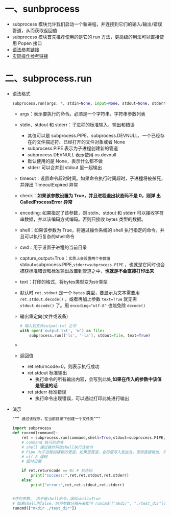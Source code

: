# 一、sunbprocess

- subprocess 模块允许我们启动一个新进程，并连接到它们的输入/输出/错误管道，从而获取返回值
- subprocess 模块首先推荐使用的是它的 run 方法，更高级的用法可以直接使用 Popen 接口
- [语法参考链接](https://www.runoob.com/w3cnote/python3-subprocess.html)
- [实际操作参考链接](%2522request%255Fid%2522%253A%2522165399995216781483787096%2522%252C%2522scm%2522%253A%252220140713.130102334..%2522%257D&request_id=165399995216781483787096&biz_id=0&utm_medium=distribute.pc_search_result.none-task-blog-2~all~sobaiduend~default-1-99435066-null-null.142^v11^pc_search_result_control_group,157^v12^control&utm_term=subprocess.run参数&spm=1018.2226.3001.4187)

# 二、subprocess.run

- 语法格式

  ```python
  subprocess.run(args, *, stdin=None, input=None, stdout=None, stderr=None, capture_output=False, shell=False, cwd=None, timeout=None, check=False, encoding=None, errors=None, text=None, env=None, universal_newlines=None)
  ```

  - args：表示要执行的命令。必须是一个字符串，字符串参数列表
  
  - stdin、stdout 和 stderr：子进程的标准输入、输出和错误
  
    - 其值可以是 subprocess.PIPE、subprocess.DEVNULL、一个已经存在的文件描述符、已经打开的文件对象或者 None
    - subprocess.PIPE 表示为子进程创建新的管道
    - subprocess.DEVNULL 表示使用 os.devnull
    - 默认使用的是 None，表示什么都不做
    - stderr 可以合并到 stdout 里一起输出
  
  - timeout：设置命令超时时间。如果命令执行时间超时，子进程将被杀死，并弹出 TimeoutExpired 异常
  
  - check：**如果该参数设置为 True，并且进程退出状态码不是 0，则弹 出 CalledProcessError 异常**
  
  - encoding: 如果指定了该参数，则 stdin、stdout 和 stderr 可以接收字符串数据，并以该编码方式编码。否则只接收 bytes 类型的数据。
  
  - shell：如果该参数为 True，将通过操作系统的 shell 执行指定的命令，并且可以执行复杂的shell命令
  
  - cwd：用于设置子进程的当前目录
  
  - capture_output=True：` 实质上会设置两个参数值 `stdout=subprocess.PIPE,`stderr=subprocess.PIPE` ，也就是它同时也会捕获标准错误和标准输出放置到管道之中，**也就是不会直接打印出来**
  
  - text：打印的格式，将bytes类型变为str类型
  
  - 默认时 `ret.stdout` 是一个 `bytes` 类型，要显示为文本需要用 `ret.stdout.decode()` ，或者再加上参数 `text=True` 就无需 `stdout.decode()` 了。用 `encoding="utf-8"` 也能免除 `decode()`
  
  - 输出重定向(文件或设备)
  
    ```python
    # 输入到文件output.txt 之中
    with open('output.txt', 'w') as file:
        subprocess.run(['ls', '-la'], stdout=file, text=True)
    ```
  
  - 
  - 返回值
    - ret.returncode=0，则表示执行成功
    - ret.stdout 标准输出
      - 执行命令的所有输出内容，会写到此处,**如果在传入的参数中该值是管道的话**
    - ret.stderr 标准错误
      - 执行命令出现错误，可以通过打印此处进行输出
  
- 演示

  ```python
  “”“ 通过该程序，在当前目录下创建一个文件夹””“
  
  import subprocess
  def runcmd(command):
      ret = subprocess.run(command,shell=True,stdout=subprocess.PIPE,stderr=subprocess.PIPE,encoding="utf-8",timeout=1)
      # command 执行的命令
      # shell 通过操作系统shell执行该命令
      # Pipe 为子进程创建新的管道，如果是管道，会将值写入到此处，否则直接输出，不会保存下来
      # utf-8 编码
      # 超时设置
  
      if ret.returncode == 0: # 状态码
          print("success:",ret,ret.stdout,ret.stderr)
      else:
          print("error:",ret,ret.stdout,ret.stderr)
  
  
  #序列参数， 由于是shell命令，因此shell=True
  # 如果shell为false，则将参数分隔开来即可 runcmd(["mkdir", "./test_dir"])
  runcmd(["mkdir ./test_dir"])
  ```
  
  

